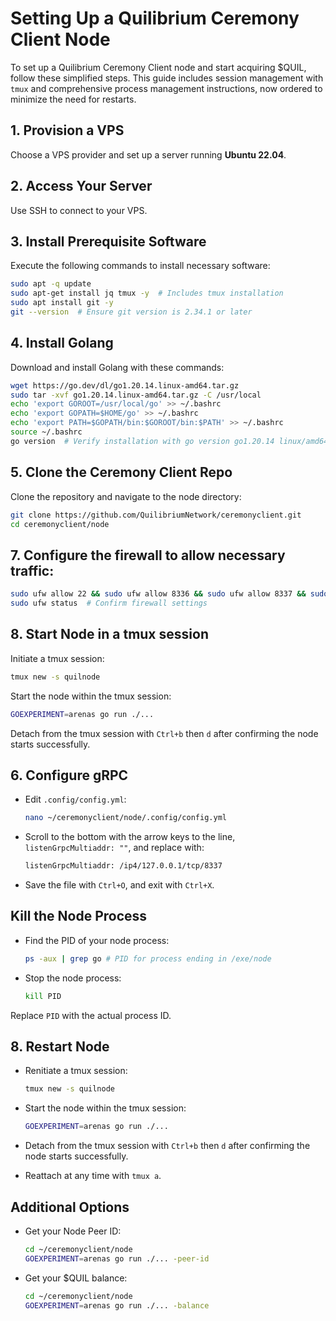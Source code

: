 
# Setting Up a Quilibrium Ceremony Client Node

To set up a Quilibrium Ceremony Client node and start acquiring $QUIL, follow these simplified steps. This guide includes session management with `tmux` and comprehensive process management instructions, now ordered to minimize the need for restarts.

## 1. Provision a VPS

Choose a VPS provider and set up a server running **Ubuntu 22.04**.

## 2. Access Your Server

Use SSH to connect to your VPS.

## 3. Install Prerequisite Software

Execute the following commands to install necessary software:

```bash
sudo apt -q update
sudo apt-get install jq tmux -y  # Includes tmux installation
sudo apt install git -y
git --version  # Ensure git version is 2.34.1 or later
```

## 4. Install Golang

Download and install Golang with these commands:

```bash
wget https://go.dev/dl/go1.20.14.linux-amd64.tar.gz
sudo tar -xvf go1.20.14.linux-amd64.tar.gz -C /usr/local
echo 'export GOROOT=/usr/local/go' >> ~/.bashrc
echo 'export GOPATH=$HOME/go' >> ~/.bashrc
echo 'export PATH=$GOPATH/bin:$GOROOT/bin:$PATH' >> ~/.bashrc
source ~/.bashrc
go version  # Verify installation with go version go1.20.14 linux/amd64
```

## 5. Clone the Ceremony Client Repo

Clone the repository and navigate to the node directory:

```bash
git clone https://github.com/QuilibriumNetwork/ceremonyclient.git
cd ceremonyclient/node
```

## 7. Configure the firewall to allow necessary traffic:

  ```bash
  sudo ufw allow 22 && sudo ufw allow 8336 && sudo ufw allow 8337 && sudo ufw allow 8338 && sudo ufw allow 8317 && sudo ufw allow 8316 && sudo ufw enable
  sudo ufw status  # Confirm firewall settings
  ```

## 8. Start Node in a tmux session

Initiate a tmux session:

```bash
tmux new -s quilnode
```

Start the node within the tmux session:

```bash
GOEXPERIMENT=arenas go run ./...
```

Detach from the tmux session with `Ctrl+b` then `d` after confirming the node starts successfully.

## 6. Configure gRPC
- Edit `.config/config.yml`:

  ```bash
  nano ~/ceremonyclient/node/.config/config.yml
  ```
- Scroll to the bottom with the arrow keys to the line, `listenGrpcMultiaddr: ""`, and replace with:
  ```bash
  listenGrpcMultiaddr: /ip4/127.0.0.1/tcp/8337
  ```
- Save the file with `Ctrl+O`, and exit with `Ctrl+X`.

## Kill the Node Process

- Find the PID of your node process:

  ```bash
  ps -aux | grep go # PID for process ending in /exe/node
  ```

- Stop the node process:

  ```bash
  kill PID 
  ```

Replace `PID` with the actual process ID.

## 8. Restart Node

- Renitiate a tmux session:

  ```bash
  tmux new -s quilnode
  ```

- Start the node within the tmux session:

  ```bash
  GOEXPERIMENT=arenas go run ./...
  ```

- Detach from the tmux session with `Ctrl+b` then `d` after confirming the node starts successfully.
- Reattach at any time with `tmux a`.

## Additional Options

- Get your Node Peer ID:

  ```bash
  cd ~/ceremonyclient/node
  GOEXPERIMENT=arenas go run ./... -peer-id
  ```
- Get your $QUIL balance:

  ```bash
  cd ~/ceremonyclient/node
  GOEXPERIMENT=arenas go run ./... -balance
  ```
